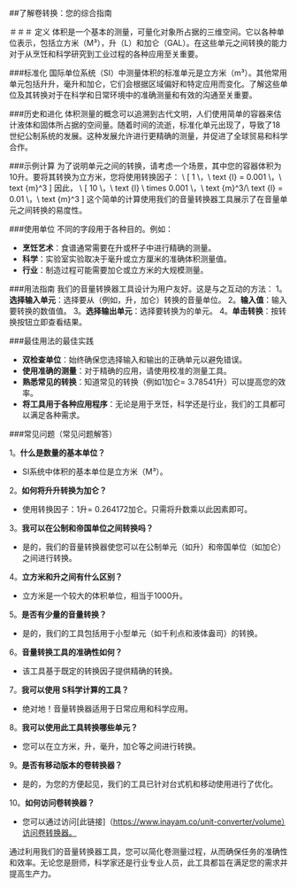 ##了解卷转换：您的综合指南

＃＃＃ 定义
体积是一个基本的测量，可量化对象所占据的三维空间。它以各种单位表示，包括立方米（M³），升（L）和加仑（GAL）。在这些单元之间转换的能力对于从烹饪和科学研究到工业过程的各种应用至关重要。

###标准化
国际单位系统（SI）中测量体积的标准单元是立方米（m³）。其他常用单元包括升升，毫升和加仑，它们会根据区域偏好和特定应用而变化。了解这些单位及其转换对于在科学和日常环境中的准确测量和有效的沟通至关重要。

###历史和进化
体积测量的概念可以追溯到古代文明，人们使用简单的容器来估计液体和固体所占据的空间量。随着时间的流逝，标准化单元出现了，导致了18世纪公制系统的发展。这种发展允许进行更精确的测量，并促进了全球贸易和科学合作。

###示例计算
为了说明单元之间的转换，请考虑一个场景，其中您的容器体积为10升。要将其转换为立方米，您将使用转换因子：
\ [
1 \，\ text {l} = 0.001 \，\ text {m}^3
\]
因此，
\ [
10 \，\ text {l} \ times 0.001 \，\ text {m}^3/\ text {l} = 0.01 \，\ text {m}^3
\]
这个简单的计算使用我们的音量转换器工具展示了在音量单元之间转换的易度性。

###使用单位
不同的字段用于各种目的。例如：
-  **烹饪艺术**：食谱通常需要在升或杯子中进行精确的测量。
-  **科学**：实验室实验取决于毫升或立方厘米的准确体积测量值。
-  **行业**：制造过程可能需要加仑或立方米的大规模测量。

###用法指南
我们的音量转换器工具设计为用户友好。这是与之互动的方法：
1。**选择输入单元**：选择要从（例如，升，加仑）转换的音量单位。
2。**输入值**：输入要转换的数值值。
3。**选择输出单元**：选择要转换为的单元。
4。**单击转换**：按转换按钮立即查看结果。

###最佳用法的最佳实践
-  **双检查单位**：始终确保您选择输入和输出的正确单元以避免错误。
-  **使用准确的测量**：对于精确的应用，请使用校准的测量工具。
-  **熟悉常见的转换**：知道常见的转换（例如1加仑= 3.78541升）可以提高您的效率。
-  **将工具用于各种应用程序**：无论是用于烹饪，科学还是行业，我们的工具都可以满足各种需求。

###常见问题（常见问题解答）

1。**什么是数量的基本单位？**
-  SI系统中体积的基本单位是立方米（M³）。

2。**如何将升升转换为加仑？**
- 使用转换因子：1升= 0.264172加仑。只需将升数乘以此因素即可。

3。**我可以在公制和帝国单位之间转换吗？**
- 是的，我们的音量转换器使您可以在公制单元（如升）和帝国单位（如加仑）之间进行转换。

4。**立方米和升之间有什么区别？**
- 立方米是一个较大的体积单位，相当于1000升。

5。**是否有少量的音量转换？**
- 是的，我们的工具包括用于小型单元（如千利点和液体盎司）的转换。

6。**音量转换工具的准确性如何？**
- 该工具基于既定的转换因子提供精确的转换。

7。**我可以使用 S科学计算的工具？**
- 绝对地！音量转换器适用于日常应用和科学应用。

8。**我可以使用此工具转换哪些单元？**
- 您可以在立方米，升，毫升，加仑等之间进行转换。

9。**是否有移动版本的卷转换器？**
- 是的，为您的方便起见，我们的工具已针对台式机和移动使用进行了优化。

10。**如何访问卷转换器？**
- 您可以通过访问[此链接]（https://www.inayam.co/unit-converter/volume）访问卷转换器。

通过利用我们的音量转换器工具，您可以简化卷测量过程，从而确保任务的准确性和效率。无论您是厨师，科学家还是行业专业人员，此工具都旨在满足您的需求并提高生产力。